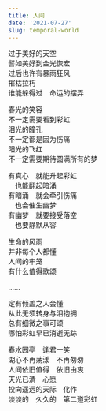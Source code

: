 ```yaml
---
title: 人间
date: '2021-07-27'
slug: temporal-world
---
```


过于美好的天空  
譬如美好到金光恢宏  
过后也许有暴雨狂风<!--# 风雨过后不一定有美好的天空，美好的天空过后也许会有风雨 -->  
摧枯拉朽  
谁能躲得过　命运的摆弄<!--# 观新乡、郑州暴雨有感 -->

春光的笑容  
不一定需要看到彩虹  
泪光的瞳孔  
不一定都是因为伤痛  
阳光的飞红  
不一定需要期待圆满所有的梦

有真心　就能升起彩虹  
　也能翻起暗涌<!--# 王菲 -->  
有暗涌　就会牵引伤痛  
　也会催生幽梦  
有幽梦　就要接受落空  
　也要静默从容

生命的风雨  
并非每个人都懂<!--# 孟庭苇《化身为海》 -->  
人间的牢笼  
有什么值得歌颂

......

定有倾盖之人会懂<!--# 倾盖如故 -->  
从此无须转身与泪抱拥<!--# 陈慧娴 -->  
总有细微之事可颂  
哪怕彩虹早已消逝无踪

春水园亭　逢君一笑<!--# 龚自珍，人间无此欢喜；“君”可以是冰心《笑》中的安琪儿、孩子、或老妇人 -->  
湖心不再荡漾<!--# 许美静；若泪不再滴落湖心，湖心便不会再荡漾 -->　不再匆匆  
人间依旧值得　依旧由衷  
天光已清　心愿  
投向遥远的天际　化作  
淡淡的　久久的　第二道彩虹<!--# 孟庭苇 -->

<!--# 听王菲《人间》，问人间值得不值得？ -->
